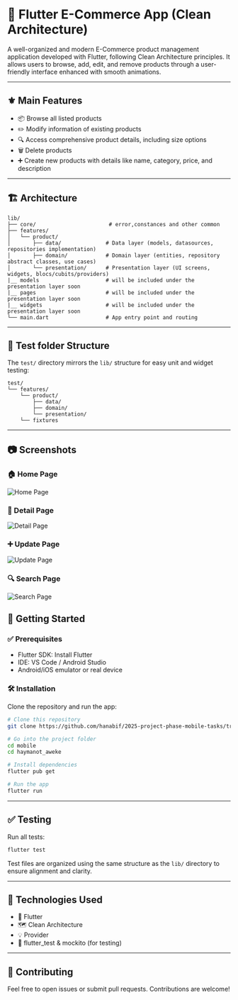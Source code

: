 
# :iphone: Flutter E-Commerce App (Clean Architecture)

A well-organized and modern E-Commerce product management application developed with Flutter, following Clean Architecture principles. It allows users to browse, add, edit, and remove products through a user-friendly interface enhanced with smooth animations.

---

## :fleur_de_lis: Main Features

- 📦 Browse all listed products 
- ✏️ Modify information of existing products
- 🔍 Access comprehensive product details, including size options 
- 🗑️ Delete products  
- ➕ Create new products with details like name, category, price, and description
 

---

## :building_construction: Architecture



```
lib/
├── core/                       # error,constances and other common 
├── features/
│   └── product/
│       ├── data/              # Data layer (models, datasources, repositories implementation)
│       ├── domain/            # Domain layer (entities, repository abstract classes, use cases)
│       └── presentation/      # Presentation layer (UI screens, widgets, blocs/cubits/providers)
|__ models                     # will be included under the presentation layer soon
|__ pages                      # will be included under the presentation layer soon
|__ widgets                    # will be included under the presentation layer soon
└── main.dart                  # App entry point and routing
```

---

## 📂 Test folder Structure

The `test/` directory mirrors the `lib/` structure for easy unit and widget testing:

```
test/
└── features/
    └── product/
        ├── data/
        ├── domain/
        └── presentation/
    └── fixtures
```

---
## :camera: Screenshots

### :house: Home Page
![Home Page](assets/screenshots/home.png)

### :bookmark_tabs: Detail Page
![Detail Page](assets/screenshots/detail.png)

### ➕ Update Page
![Update Page](assets/screenshots/add.png)

### 🔍 Search Page
![Search Page](assets/screenshots/search.png)

## 🚀 Getting Started

### ✅ Prerequisites

- Flutter SDK: Install Flutter  
- IDE: VS Code / Android Studio  
- Android/iOS emulator or real device  

### 🛠️ Installation

Clone the repository and run the app:

```bash
# Clone this repository
git clone https://github.com/hanabif/2025-project-phase-mobile-tasks/tree/main/mobile/haymanot_aweke

# Go into the project folder
cd mobile
cd haymanot_aweke

# Install dependencies
flutter pub get

# Run the app
flutter run
```

---

## ✅ Testing

Run all tests:

```bash
flutter test
```

Test files are organized using the same structure as the `lib/` directory to ensure alignment and clarity.

---

## 🧩 Technologies Used

- 🧱 Flutter  
- 🗺 Clean Architecture  
- 💡 Provider  
- 🧪 flutter_test & mockito (for testing)  

---

## 🤝 Contributing

Feel free to open issues or submit pull requests. Contributions are welcome!

